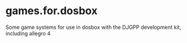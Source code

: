 games.for.dosbox
================

Some game systems for use in dosbox with the DJGPP development kit, including allegro 4
